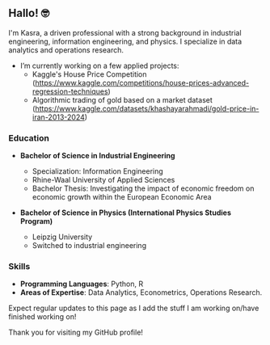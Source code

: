 ## Hallo! 🤓

I'm Kasra, a driven professional with a strong background in industrial engineering, information engineering, and physics. I specialize in data analytics and operations research.

- I’m currently working on a few applied projects:
  - Kaggle's House Price Competition (https://www.kaggle.com/competitions/house-prices-advanced-regression-techniques)
  - Algorithmic trading of gold based on a market dataset (https://www.kaggle.com/datasets/khashayarahmadi/gold-price-in-iran-2013-2024)


### Education

- **Bachelor of Science in Industrial Engineering**
  - Specialization: Information Engineering
  - Rhine-Waal University of Applied Sciences
  - Bachelor Thesis: Investigating the impact of economic freedom on economic growth within the European Economic Area

- **Bachelor of Science in Physics (International Physics Studies Program)**
  - Leipzig University
  - Switched to industrial engineering


### Skills

- **Programming Languages**: Python, R
- **Areas of Expertise**: Data Analytics, Econometrics, Operations Research.

Expect regular updates to this page as I add the stuff I am working on/have finished working on!

Thank you for visiting my GitHub profile!
